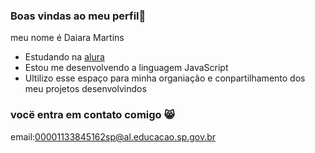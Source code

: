 ### Boas vindas ao meu perfil🤎

 meu nome é Daiara Martins

- Estudando na [alura](https:alura.com.br)
-  Estou me desenvolvendo a linguagem JavaScript
- Ultilizo esse espaço para minha organiação e conpartilhamento dos meu projetos desenvolvindos 
### vocë entra em contato comigo 😸
email:00001133845162sp@al.educacao.sp.gov.br
